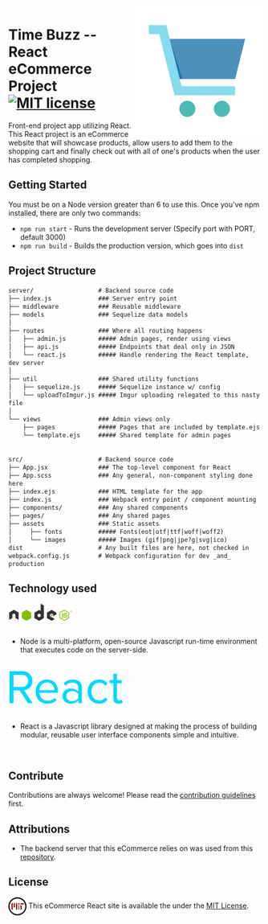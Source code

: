 <img src="src/assets/images/shoppingCart.png" align="right" />

# Time Buzz -- React eCommerce Project [![MIT license](https://img.shields.io/badge/license-MIT-blue.svg)](https://raw.githubusercontent.com/samirdhebar/Price-Buzz/master/LICENSE.md)
Front-end project app utilizing React. This React project is an eCommerce website that will showcase products, allow users to add them to the shopping cart and finally check out with all of one's products when the user has completed shopping.

## Getting Started

You must be on a Node version greater than 6 to use this. Once you've npm
installed, there are only two commands:

* `npm run start` - Runs the development server (Specify port with PORT, default 3000)
* `npm run build` - Builds the production version, which goes into `dist`

## Project Structure

```
server/       		     # Backend source code
├── index.js   			 ### Server entry point
├── middleware 			 ### Reusable middleware
├── models     			 ### Sequelize data models
│
├── routes               ### Where all routing happens
│   ├── admin.js         ##### Admin pages, render using views
│   ├── api.js           ##### Endpoints that deal only in JSON
│   └── react.js         ##### Handle rendering the React template, dev server
│
├── util                 ### Shared utility functions
│   ├── sequelize.js     ##### Sequelize instance w/ config
│   └── uploadToImgur.js ##### Imgur uploading relegated to this nasty file
│
└── views                ### Admin views only
    ├── pages            ##### Pages that are included by template.ejs
    └── template.ejs     ##### Shared template for admin pages


src/       		         # Backend source code
├── App.jsx        		 ### The top-level component for React
├── App.scss             ### Any general, non-component styling done here
├── index.ejs            ### HTML template for the app
├── index.js             ### Webpack entry point / component mounting
├── components/          ### Any shared components
├── pages/               ### Any shared pages
├── assets               ### Static assets
│     ├── fonts          ##### Fonts(eot|otf|ttf|woff|woff2)
│     └── images         ##### Images (gif|png|jpe?g|svg|ico)
dist                     # Any built files are here, not checked in
webpack.config.js        # Webpack configuration for dev _and_ production

```
## Technology used

<img src="src/assets/images/node.png" align= "center" /> <br><br>  
* Node is a multi-platform, open-source Javascript run-time environment that executes code on the server-side.
<br><br>

<img src="src/assets/images/react.png" align= "center" /> <br><br>
* React is a Javascript library designed at making the process of building modular, reusable user interface components simple and intuitive.
<br>

## Contribute

Contributions are always welcome!
Please read the [contribution guidelines](Contributing.md) first.

## Attributions

* The backend server that this eCommerce relies on was used from this [repository](https://github.com/wbobeirne/nycda-ecommerce-server).

## License

<img src="src/assets/images/mitLicense.png" align= "center" />  This eCommerce React site is available the under the [MIT License](https://github.com/samirdhebar/Price-Buzz/blob/master/LICENSE.md).
